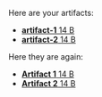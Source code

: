 Here are your artifacts:
* [**artifact-1** 14 B](https:&#x2F;&#x2F;github.com&#x2F;AHW214&#x2F;github-actions&#x2F;suites&#x2F;3808820641&#x2F;artifacts&#x2F;94125332)
* [**artifact-2** 14 B](https:&#x2F;&#x2F;github.com&#x2F;AHW214&#x2F;github-actions&#x2F;suites&#x2F;3808820641&#x2F;artifacts&#x2F;94125333)

Here they are again:
* [**Artifact 1** 14 B](https:&#x2F;&#x2F;github.com&#x2F;AHW214&#x2F;github-actions&#x2F;suites&#x2F;3808820641&#x2F;artifacts&#x2F;94125332)
* [**Artifact 2** 14 B](https:&#x2F;&#x2F;github.com&#x2F;AHW214&#x2F;github-actions&#x2F;suites&#x2F;3808820641&#x2F;artifacts&#x2F;94125333)

